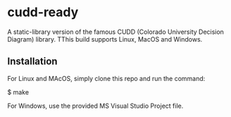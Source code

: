 # cudd-ready
A static-library version of the famous CUDD (Colorado University Decision Diagram) library.
TThis build supports Linux, MacOS and Windows.


## Installation
For Linux and MAcOS, simply clone this repo and run the command:

$ make

For Windows, use the provided MS Visual Studio Project file.
